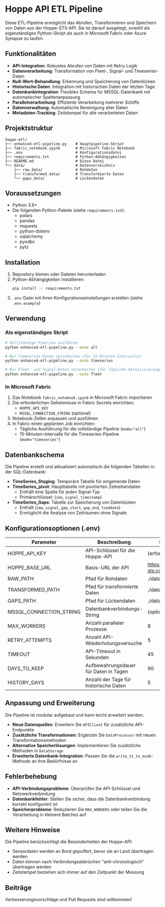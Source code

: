# Hoppe API ETL Pipeline

Diese ETL-Pipeline ermöglicht das Abrufen, Transformieren und Speichern von Daten aus der Hoppe-STS-API. Sie ist darauf ausgelegt, sowohl als eigenständiges Python-Skript als auch in Microsoft Fabric oder Azure Synapse zu laufen.

## Funktionalitäten

- **API-Integration**: Robustes Abrufen von Daten mit Retry-Logik
- **Datenverarbeitung**: Transformation von Fleet-, Signal- und Timeseries-Daten
- **Null-Wert-Behandlung**: Erkennung und Speicherung von Datenlücken
- **Historische Daten**: Integration mit historischen Daten der letzten Tage
- **Datenbankintegration**: Flexibles Schema für MSSQL-Datenbank mit automatischer Spaltenanpassung
- **Parallelverarbeitung**: Effiziente Verarbeitung mehrerer Schiffe
- **Datenverwaltung**: Automatische Bereinigung alter Daten
- **Metadaten-Tracking**: Zeitstempel für alle verarbeiteten Daten

## Projektstruktur

```
hoppe-etl/
├── enhanced-etl-pipeline.py    # Hauptpipeline-Skript
├── fabric_notebook.ipynb       # Microsoft Fabric Notebook
├── .env                        # Konfigurationsdatei
├── requirements.txt            # Python-Abhängigkeiten
├── README.md                   # Diese Datei
└── data/                       # Datenverzeichnis
    ├── raw_data/               # Rohdaten
    ├── transformed_data/       # Transformierte Daten
    └── gaps_data/              # Lückendaten
```

## Voraussetzungen

- Python 3.8+
- Die folgenden Python-Pakete (siehe `requirements.txt`):
  - polars
  - pandas
  - requests
  - python-dotenv
  - sqlalchemy
  - pyodbc
  - pytz

## Installation

1. Repository klonen oder Dateien herunterladen
2. Python-Abhängigkeiten installieren:
   ```bash
   pip install -r requirements.txt
   ```
3. `.env`-Datei mit Ihren Konfigurationseinstellungen erstellen (siehe `.env.example`)

## Verwendung

### Als eigenständiges Skript

```bash
# Vollständige Pipeline ausführen
python enhanced-etl-pipeline.py --mode all

# Nur Timeseries-Daten verarbeiten (für 15-Minuten-Intervalle)
python enhanced-etl-pipeline.py --mode timeseries

# Nur Fleet- und Signal-Daten verarbeiten (für tägliche Aktualisierungen)
python enhanced-etl-pipeline.py --mode fleet
```

### In Microsoft Fabric

1. Das Notebook `fabric_notebook.ipynb` in Microsoft Fabric importieren
2. Die erforderlichen Geheimnisse in Fabric Secrets einrichten:
   - `HOPPE_API_KEY`
   - `MSSQL_CONNECTION_STRING` (optional)
3. Notebook-Zellen anpassen und ausführen
4. In Fabric einen geplanten Job einrichten:
   - Tägliche Ausführung für die vollständige Pipeline (`mode="all"`)
   - 15-Minuten-Intervalle für die Timeseries-Pipeline (`mode="timeseries"`)

## Datenbankschema

Die Pipeline erstellt und aktualisiert automatisch die folgenden Tabellen in der SQL-Datenbank:

- **TimeSeries_Staging**: Temporäre Tabelle für eingehende Daten
- **TimeSeries_pivot**: Haupttabelle mit pivotierten Zeitreihendaten
  - Enthält eine Spalte für jeden Signal-Typ
  - Primärschlüssel: (`imo`, `signal_timestamp`)
- **TimeSeries_Gaps**: Tabelle zur Speicherung von Datenlücken
  - Enthält (`imo`, `signal`, `gap_start`, `gap_end`, `loaddate`)
  - Ermöglicht die Analyse von Zeiträumen ohne Signale

## Konfigurationsoptionen (.env)

| Parameter | Beschreibung | Standardwert |
|-----------|--------------|--------------|
| HOPPE_API_KEY | API-Schlüssel für die Hoppe-API | (erforderlich) |
| HOPPE_BASE_URL | Basis-URL der API | https://api.hoppe-sts.com/ |
| RAW_PATH | Pfad für Rohdaten | ./data/raw_data |
| TRANSFORMED_PATH | Pfad für transformierte Daten | ./data/transformed_data |
| GAPS_PATH | Pfad für Lückendaten | ./data/gaps_data |
| MSSQL_CONNECTION_STRING | Datenbankverbindungs-String | (optional) |
| MAX_WORKERS | Anzahl paralleler Prozesse | 8 |
| RETRY_ATTEMPTS | Anzahl API-Wiederholungsversuche | 5 |
| TIMEOUT | API-Timeout in Sekunden | 45 |
| DAYS_TO_KEEP | Aufbewahrungsdauer für Daten in Tagen | 90 |
| HISTORY_DAYS | Anzahl der Tage für historische Daten | 5 |

## Anpassung und Erweiterung

Die Pipeline ist modular aufgebaut und kann leicht erweitert werden:

- **Neue Datenquellen**: Erweitern Sie `APIClient` für zusätzliche API-Endpunkte
- **Zusätzliche Transformationen**: Ergänzen Sie `DataProcessor` mit neuen Transformationsmethoden
- **Alternative Speicherlösungen**: Implementieren Sie zusätzliche Methoden in `DataStorage`
- **Erweiterte Datenbank-Integration**: Passen Sie die `write_ts_to_msdb`-Methode an Ihre Bedürfnisse an

## Fehlerbehebung

- **API-Verbindungsprobleme**: Überprüfen Sie API-Schlüssel und Netzwerkverbindung
- **Datenbankfehler**: Stellen Sie sicher, dass die Datenbankverbindung korrekt konfiguriert ist
- **Speicherprobleme**: Reduzieren Sie `MAX_WORKERS` oder teilen Sie die Verarbeitung in kleinere Batches auf

## Weitere Hinweise

Die Pipeline berücksichtigt die Besonderheiten der Hoppe-API:

- Sensordaten werden an Bord gepuffert, bevor sie an Land übertragen werden
- Daten können nach Verbindungsabbrüchen "anti-chronologisch" übertragen werden
- Zeitstempel beziehen sich immer auf den Zeitpunkt der Messung

## Beiträge

Verbesserungsvorschläge und Pull Requests sind willkommen!